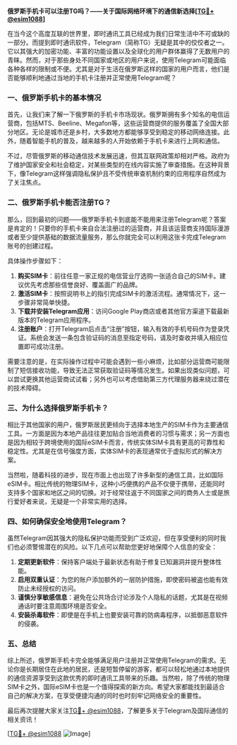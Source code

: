 **俄罗斯手机卡可以注册TG吗？——关于国际网络环境下的通信新选择[[TG💪+ @esim1088](https://t.me/s/esim1088)]**

在当今这个高度互联的世界里，即时通讯工具已经成为我们日常生活中不可或缺的一部分。而提到即时通讯软件，Telegram（简称TG）无疑是其中的佼佼者之一。它以其强大的加密功能、丰富的功能设置以及全球化的用户群体赢得了无数用户的青睐。然而，对于那些身处不同国家或地区的用户来说，使用Telegram可能面临各种各样的限制或不便。尤其是对于生活在俄罗斯这样的国家的用户而言，他们是否能够顺利地通过当地的手机卡注册并正常使用Telegram呢？

### 一、俄罗斯手机卡的基本情况

首先，让我们来了解一下俄罗斯的手机卡市场现状。俄罗斯拥有多个知名的电信运营商，包括MTS、Beeline、Megafon等，这些运营商提供的服务覆盖了全国大部分地区。无论是城市还是乡村，大多数地方都能够享受到稳定的移动网络连接。此外，随着智能手机的普及，越来越多的人开始依赖于手机卡来进行上网和通信。

不过，尽管俄罗斯的移动通信技术发展迅速，但其互联网政策却相对严格。政府为了维护国家安全和社会稳定，对某些类型的在线内容实施了审查措施。在这种背景下，像Telegram这样强调隐私保护且不受传统审查机制约束的应用程序自然成为了关注焦点。

### 二、俄罗斯手机卡能否注册TG？

那么，回到最初的问题——俄罗斯手机卡到底能不能用来注册Telegram呢？答案是肯定的！只要你的手机卡来自合法注册过的运营商，并且该运营商支持国际漫游或者至少提供基础的数据流量服务，那么你就完全可以利用这张卡完成Telegram账号的创建过程。

具体操作步骤如下：
1. **购买SIM卡**：前往任意一家正规的电信营业厅选购一张适合自己的SIM卡。建议优先考虑那些信誉良好、覆盖面广的品牌。
2. **激活SIM卡**：按照说明书上的指引完成SIM卡的激活流程。通常情况下，这一步骤非常简单快捷。
3. **下载并安装Telegram应用**：访问Google Play商店或者其他官方渠道下载最新版本的Telegram应用程序。
4. **注册账户**：打开Telegram后点击“注册”按钮，输入有效的手机号码作为登录凭证。系统会发送一条包含验证码的消息至指定号码，请及时查收并填入相应位置即可成功注册。

需要注意的是，在实际操作过程中可能会遇到一些小麻烦，比如部分运营商可能限制了短信接收功能，导致无法正常获取验证码等情况发生。如果出现类似问题，可以尝试更换其他运营商试试看；另外也可以考虑借助第三方代理服务器来绕过潜在的技术障碍。

### 三、为什么选择俄罗斯手机卡？

相比于其他国家的用户，俄罗斯居民更倾向于选择本地生产的SIM卡作为主要通信工具。一方面是因为本地产品往往更加贴合当地消费者的习惯与需求；另一方面也是因为相较于跨境使用的国际eSIM卡而言，传统实体SIM卡具有更高的可靠性和稳定性。尤其是在信号强度方面，实体SIM卡的表现通常优于虚拟形式的解决方案。

当然啦，随着科技的进步，现在市面上也出现了许多新型的通信工具，比如国际eSIM卡。相比传统的物理SIM卡，这种小巧便携的产品不仅便于携带，还能同时支持多个国家和地区之间的切换。对于经常往返于不同国家之间的商务人士或是旅行爱好者来说，无疑是一个非常实用的选择。

### 四、如何确保安全地使用Telegram？

虽然Telegram因其强大的隐私保护功能而受到广泛欢迎，但在享受便利的同时我们也必须警惕潜在的风险。以下几点可以帮助您更好地保障个人信息的安全：

1. **定期更新软件**：保持客户端处于最新状态有助于修复已知漏洞并提升整体性能。
2. **启用双重认证**：为您的账户添加额外的一层防护措施，即使密码被盗也能有效防止未经授权的访问。
3. **谨慎分享敏感信息**：避免在公共场合讨论涉及个人隐私的话题，尤其是在视频通话时要注意周围环境是否安全。
4. **安装杀毒软件**：即使是在手机上也要安装可靠的防病毒程序，以抵御恶意软件的侵袭。

### 五、总结

综上所述，俄罗斯手机卡完全能够满足用户注册并正常使用Telegram的需求。无论你是长期居住在此地的居民，还是短暂停留的游客，都可以轻松地通过本地提供的通信资源享受到这款优秀的即时通讯工具带来的乐趣。当然啦，除了传统的物理SIM卡之外，国际eSIM卡也是一个值得探索的新方向。希望大家都能找到最适合自己的解决方案，在享受便捷沟通的同时也时刻牢记网络安全的重要性。

最后再次提醒大家关注[TG💪+ @esim1088](https://t.me/s/esim1088)，了解更多关于Telegram及国际通信的相关资讯！

[[TG💪+ @esim1088](https://t.me/s/esim1088) ![Image](https://i.postimg.cc/4NQfJmqS/Snipaste-2025-05-13-00-14-12.png)]
